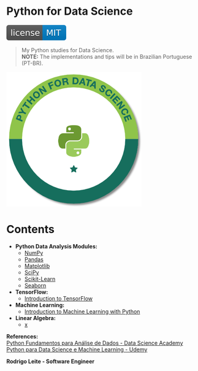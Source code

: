 # Python for Data Science  
  
[![License MIT](res/license-MIT-blue.svg)](LICENSE.md)  
  
> My Python studies for Data Science.  
__NOTE:__ The implementations and tips will be in Brazilian Portuguese (PT-BR).  
  
![python-for-data-science](res/logo.png)  
  
# Contents  
  
 - __Python Data Analysis Modules:__
   - [NumPy](01-python-data-analysis-modules/01-NumPy/01-NumPy.ipynb)  
   - [Pandas](01-python-data-analysis-modules/02-Pandas/02-Pandas.ipynb)  
   - [Matplotlib](01-python-data-analysis-modules/03-Matplotlib/03-Matplotlib.ipynb)  
   - [SciPy](01-python-data-analysis-modules/04-SciPy/04-SciPy.ipynb)  
   - [Scikit-Learn](01-python-data-analysis-modules/05-Scikit-Learn/5-Scikit-Learn.ipynb)  
   - [Seaborn](01-python-data-analysis-modules/06-Seaborn/06-Seaborn.ipynb)  
 - __TensorFlow:__  
   - [Introduction to TensorFlow](02-introduction-to-tensorflow/Intro-to-TensorFlow.ipynb)  
 - __Machine Learning:__  
   - [Introduction to Machine Learning with Python](03-introduction-to-machine-learning-with-python/Introduction-to-Machine-Learning.ipynb)  
 - __Linear Algebra:__  
   - [x](#)  
  
__References:__  
[Python Fundamentos para Análise de Dados - Data Science Academy](https://www.datascienceacademy.com.br/course?courseid=python-fundamentos)  
[Python para Data Science e Machine Learning - Udemy](https://www.udemy.com/python-para-data-science-e-machine-learning)  
  
<strong>Rodrigo Leite - Software Engineer</strong>